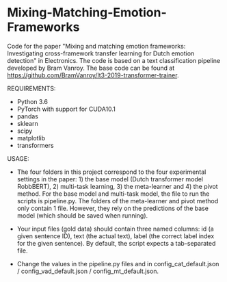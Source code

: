 # Mixing-Matching-Emotion-Frameworks
Code for the paper "Mixing and matching emotion frameworks: Investigating cross-framework transfer learning for Dutch emotion detection" in Electronics.
The code is based on a text classification pipeline developed by Bram Vanroy. The base code can be found at https://github.com/BramVanroy/lt3-2019-transformer-trainer.

REQUIREMENTS:
- Python 3.6
- PyTorch with support for CUDA10.1
- pandas
- sklearn
- scipy
- matplotlib
- transformers


USAGE:
- The four folders in this project correspond to the four experimental settings in the paper: 1) the base model (Dutch transformer model RobbBERT), 2) multi-task learning, 3) the meta-learner and 4) the pivot method. For the base model and multi-task model, the file to run the scripts is pipeline.py. The folders of the meta-learner and pivot method only contain 1 file. However, they rely on the predictions of the base model (which should be saved when running).

- Your input files (gold data) should contain three named columns: id (a given sentence ID), text (the actual text), label (the correct label index for the given sentence). By default, the script expects a tab-separated file.

- Change the values in the pipeline.py files and in config_cat_default.json / config_vad_default.json / config_mt_default.json.
